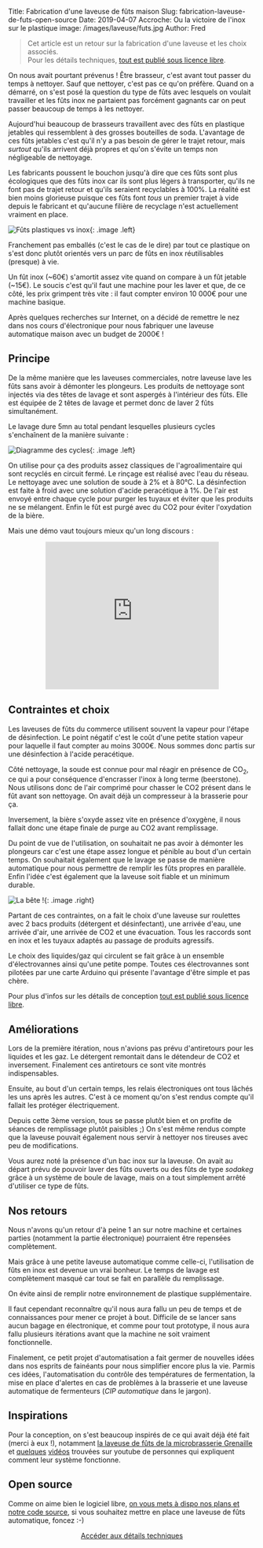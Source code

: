 Title: Fabrication d'une laveuse de fûts maison
Slug: fabrication-laveuse-de-futs-open-source
Date: 2019-04-07
Accroche: Ou la victoire de l'inox sur le plastique
image: /images/laveuse/futs.jpg
Author: Fred

> Cet article est un retour sur la fabrication d'une laveuse et les choix associés.<br>
> Pour les détails techniques, [tout est publié sous licence libre](https://github.com/vieuxsinge/kegwasher).

On nous avait pourtant prévenus ! Être brasseur, c'est avant tout passer du temps à nettoyer. Sauf que nettoyer, c'est pas ce qu'on préfère. Quand on a démarré, on s'est posé la question du type de fûts avec lesquels on voulait travailler et les fûts inox ne partaient pas forcément gagnants car on peut passer beaucoup de temps à les nettoyer.

Aujourd'hui beaucoup de brasseurs travaillent avec des fûts en plastique jetables qui ressemblent à des grosses bouteilles de soda. L'avantage de ces fûts jetables c'est qu'il n'y a pas besoin de gérer le trajet retour, mais *surtout* qu'ils arrivent déjà propres et qu'on s'évite un temps non négligeable de nettoyage.

Les fabricants poussent le bouchon jusqu'à dire que ces fûts sont plus écologiques que des fûts inox car ils sont plus légers à transporter, qu'ils ne font pas de trajet retour et qu'ils seraient recyclables à 100%. La réalité est bien moins glorieuse puisque ces fûts font *tous* un premier trajet à vide depuis le fabricant et qu'aucune filière de recyclage n'est actuellement vraiment en place.

![Fûts plastiques vs inox](images/laveuse/plastique.jpg "Empilement de fûts plastiques, crédits photo Ker Beer"){: .image .left}

Franchement pas emballés (c'est le cas de le dire) par tout ce plastique on s'est donc plutôt orientés vers un parc de fûts en inox réutilisables (presque) à vie.

Un fût inox (~60€) s'amortit assez vite quand on compare à un fût jetable (~15€).
Le soucis c'est qu'il faut une machine pour les laver et que, de ce côté, les prix grimpent très vite : il faut compter environ 10 000€ pour une machine basique.

Après quelques recherches sur Internet, on a décidé de remettre le nez dans nos cours d'électronique pour nous fabriquer une laveuse automatique maison avec un budget de 2000€ !

## Principe

De la même manière que les laveuses commerciales, notre laveuse lave les fûts sans avoir à démonter les plongeurs. Les produits de nettoyage sont injectés via des têtes de lavage et sont aspergés à l'intérieur des fûts.
Elle est équipée de 2 têtes de lavage et permet donc de laver 2 fûts simultanément.

Le lavage dure 5mn au total pendant lesquelles plusieurs cycles s'enchaînent de la manière suivante :

![Diagramme des cycles](images/laveuse/diagrame-cycles.png "Vidange → Rinçage → Nettoyage → Rinçage → Désinfection → Rinçage → Purge CO2"){: .image .left}

On utilise pour ça des produits assez classiques de l'agroalimentaire qui sont recyclés en circuit fermé.
Le rinçage est réalisé avec l'eau du réseau.
Le nettoyage avec une solution de soude à 2% et à 80°C.
La désinfection est faite à froid avec une solution d'acide peracétique à 1%.
De l'air est envoyé entre chaque cycle pour purger les tuyaux et éviter que les produits ne se mélangent.
Enfin le fût est purgé avec du CO2 pour éviter l'oxydation de la bière.

Mais une démo vaut toujours mieux qu'un long discours :

<iframe style="display: block; height: 300px; width: 70%; margin: auto" sandbox="allow-same-origin allow-scripts" src="https://peertube.servebeer.com/videos/embed/00c410c9-e059-47cc-8bc2-f5a8decc9740" frameborder="0" allowfullscreen></iframe>


## Contraintes et choix

Les laveuses de fûts du commerce utilisent souvent la vapeur pour l'étape de désinfection.
Le point négatif c'est le coût d'une petite station vapeur pour laquelle il faut compter au moins 3000€.
Nous sommes donc partis sur une désinfection à l'acide peracétique.

Côté nettoyage, la soude est connue pour mal réagir en présence de CO<sub>2</sub>, ce qui a pour conséquence d'encrasser l'inox à long terme (beerstone). Nous utilisons donc de l'air comprimé pour chasser le CO2 présent dans le fût avant son nettoyage. On avait déjà un compresseur à la brasserie pour ça.

Inversement, la bière s'oxyde assez vite en présence d'oxygène, il nous fallait donc une étape finale de purge au CO2 avant remplissage.

Du point de vue de l'utilisation, on souhaitait ne pas avoir à démonter les plongeurs car c'est une étape assez longue et pénible au bout d'un certain temps.
On souhaitait également que le lavage se passe de manière automatique pour nous permettre de remplir les fûts propres en parallèle.
Enfin l'idée c'est également que la laveuse soit fiable et un minimum durable.

![La bête !](images/laveuse/cadre1.jpg "Image du cardre de la laveuse de fûts"){: .image .right}

Partant de ces contraintes, on a fait le choix d'une laveuse sur roulettes avec 2 bacs produits (détergent et désinfectant), une arrivée d'eau, une arrivée d'air, une arrivée de CO2 et une évacuation. Tous les raccords sont en inox et les tuyaux adaptés au passage de produits agressifs.

Le choix des liquides/gaz qui circulent se fait grâce à un ensemble d'électrovannes ainsi qu'une petite pompe.
Toutes ces électrovannes sont pilotées par une carte Arduino qui présente l'avantage d'être simple et pas chère.

Pour plus d'infos sur les détails de conception [tout est publié sous licence libre](https://github.com/vieuxsinge/kegwasher).

## Améliorations

Lors de la première itération, nous n'avions pas prévu d'antiretours pour les liquides et les gaz. Le détergent remontait dans le détendeur de CO2 et inversement. Finalement ces antiretours ce sont vite montrés indispensables.

Ensuite, au bout d'un certain temps, les relais électroniques ont tous lâchés les uns après les autres. C'est à ce moment qu'on s'est rendus compte qu'il fallait les protéger électriquement.

Depuis cette 3ème version, tous se passe plutôt bien et on profite de séances de remplissage plutôt paisibles ;)
On s'est même rendus compte que la laveuse pouvait également nous servir à nettoyer nos tireuses avec peu de modifications.

Vous aurez noté la présence d'un bac inox sur la laveuse. On avait au départ prévu de pouvoir laver des fûts ouverts ou des fûts de type *sodakeg* grâce à un système de boule de lavage, mais on a tout simplement arrêté d'utiliser ce type de fûts.

## Nos retours

Nous n'avons qu'un retour d'à peine 1 an sur notre machine et certaines parties (notamment la partie électronique) pourraient être repensées complètement.

Mais grâce à une petite laveuse automatique comme celle-ci, l'utilisation de fûts en inox est devenue un vrai bonheur.
Le temps de lavage est complètement masqué car tout se fait en parallèle du remplissage.

On évite ainsi de remplir notre environnement de plastique supplémentaire.

Il faut cependant reconnaître qu'il nous aura fallu un peu de temps et de connaissances pour mener ce projet à bout. Difficile de se lancer sans aucun bagage en électronique, et comme pour tout prototype, il nous aura fallu plusieurs itérations avant que la machine ne soit vraiment fonctionnelle.

Finalement, ce petit projet d'automatisation a fait germer de nouvelles idées dans nos esprits de fainéants pour nous simplifier encore plus la vie. Parmis ces idées, l'automatisation du contrôle des températures de fermentation, la mise en place d'alertes en cas de problèmes à la brasserie et une laveuse automatique de fermenteurs (*CIP automatique* dans le jargon).

## Inspirations

Pour la conception, on s'est beaucoup inspirés de ce qui avait déjà été fait (merci à eux !), notamment [la laveuse de fûts de la microbrasserie Grenaille](http://grenaille.blogspot.com/p/autowash-gp-42.html) et [quelques](https://www.youtube.com/watch?v=6FMlzzj3Ndc) [vidéos](https://www.youtube.com/watch?v=loru8GVTiRk) trouvées sur youtube de personnes qui expliquent comment leur système fonctionne.

## Open source

Comme on aime bien le logiciel libre, [on vous mets à dispo nos plans et notre code source](https://github.com/vieuxsinge/kegwasher), si vous souhaitez mettre en place une laveuse de fûts automatique, foncez :-)

<div style="text-align: center; padding-bottom: 20px">
    <a class="button" href="https://github.com/vieuxsinge/kegwasher">Accéder aux détails techniques</a>
</div>